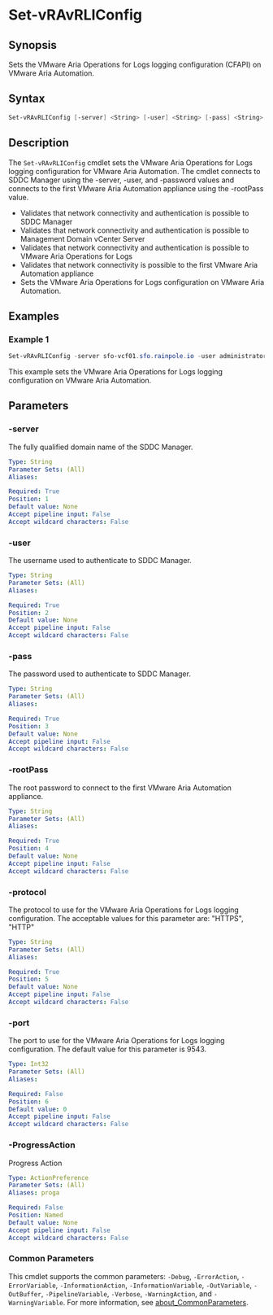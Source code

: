# Set-vRAvRLIConfig

## Synopsis

Sets the VMware Aria Operations for Logs logging configuration (CFAPI) on VMware Aria Automation.

## Syntax

```powershell
Set-vRAvRLIConfig [-server] <String> [-user] <String> [-pass] <String> [-rootPass] <String> [-protocol] <String> [[-port] <Int32>] [-ProgressAction <ActionPreference>] [<CommonParameters>]
```

## Description

The `Set-vRAvRLIConfig` cmdlet sets the VMware Aria Operations for Logs logging configuration for VMware Aria Automation.
The cmdlet connects to SDDC Manager using the -server, -user, and -password values and connects to the first VMware Aria Automation appliance using the -rootPass value.

- Validates that network connectivity and authentication is possible to SDDC Manager
- Validates that network connectivity and authentication is possible to Management Domain vCenter Server
- Validates that network connectivity and authentication is possible to VMware Aria Operations for Logs
- Validates that network connectivity is possible to the first VMware Aria Automation appliance
- Sets the VMware Aria Operations for Logs configuration on VMware Aria Automation.

## Examples

### Example 1

```powershell
Set-vRAvRLIConfig -server sfo-vcf01.sfo.rainpole.io -user administrator@vsphere.local -pass VMw@re1! -rootPass VMw@re1! -protocol HTTPS
```

This example sets the VMware Aria Operations for Logs logging configuration on VMware Aria Automation.

## Parameters

### -server

The fully qualified domain name of the SDDC Manager.

```yaml
Type: String
Parameter Sets: (All)
Aliases:

Required: True
Position: 1
Default value: None
Accept pipeline input: False
Accept wildcard characters: False
```

### -user

The username used to authenticate to SDDC Manager.

```yaml
Type: String
Parameter Sets: (All)
Aliases:

Required: True
Position: 2
Default value: None
Accept pipeline input: False
Accept wildcard characters: False
```

### -pass

The password used to authenticate to SDDC Manager.

```yaml
Type: String
Parameter Sets: (All)
Aliases:

Required: True
Position: 3
Default value: None
Accept pipeline input: False
Accept wildcard characters: False
```

### -rootPass

The root password to connect to the first VMware Aria Automation appliance.

```yaml
Type: String
Parameter Sets: (All)
Aliases:

Required: True
Position: 4
Default value: None
Accept pipeline input: False
Accept wildcard characters: False
```

### -protocol

The protocol to use for the VMware Aria Operations for Logs logging configuration.
The acceptable values for this parameter are: "HTTPS", "HTTP"

```yaml
Type: String
Parameter Sets: (All)
Aliases:

Required: True
Position: 5
Default value: None
Accept pipeline input: False
Accept wildcard characters: False
```

### -port

The port to use for the VMware Aria Operations for Logs logging configuration.
The default value for this parameter is 9543.

```yaml
Type: Int32
Parameter Sets: (All)
Aliases:

Required: False
Position: 6
Default value: 0
Accept pipeline input: False
Accept wildcard characters: False
```

### -ProgressAction

Progress Action

```yaml
Type: ActionPreference
Parameter Sets: (All)
Aliases: proga

Required: False
Position: Named
Default value: None
Accept pipeline input: False
Accept wildcard characters: False
```

### Common Parameters

This cmdlet supports the common parameters: `-Debug`, `-ErrorAction`, `-ErrorVariable`, `-InformationAction`, `-InformationVariable`, `-OutVariable`, `-OutBuffer`, `-PipelineVariable`, `-Verbose`, `-WarningAction`, and `-WarningVariable`. For more information, see [about_CommonParameters](http://go.microsoft.com/fwlink/?LinkID=113216).
